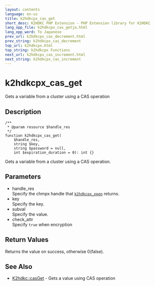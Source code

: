 ```yaml
---
layout: contents
language: en-us
title: k2hdkcpx_cas_get
short_desc: K2HDKC PHP Extension - PHP Extension library for K2HDKC
lang_opp_file: k2hdkcpx_cas_getja.html
lang_opp_word: To Japanese
prev_url: k2hdkcpx_cas_decrement.html
prev_string: k2hdkcpx_cas_decrement
top_url: k2hdkcpx.html
top_string: k2hdkcpx Functions
next_url: k2hdkcpx_cas_increment.html
next_string: k2hdkcpx_cas_increment
---
```


# k2hdkcpx_cas_get
Gets a variable from a cluster using a CAS operation

## Description

```
/**
 * @param resource $handle_res
 */
function k2hdkcpx_cas_get(
    $handle_res,
    string $key,
    string $password = null,
    int $expiration_duration = 0): int {}
```

Gets a variable from a cluster using a CAS operation.

## Parameters
- handle_res  
Specify the chmpx handle that [`k2hdkcpx_open`](k2hdkcpx_open.html) returns.
- key  
Specify the key.
- subval  
Specify the value.
- check_attr  
Specify `true` when encryption 


## Return Values
Returns the value on success, otherwise 0(false).

## See Also
- [K2hdkc::casGet](k2hdkc_class_casget.html) - Gets a value using CAS operation
